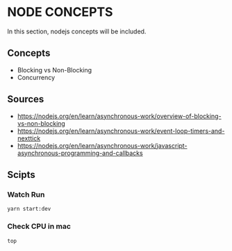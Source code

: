 # NODE CONCEPTS

In this section, nodejs concepts will be included.

## Concepts

- Blocking vs Non-Blocking
- Concurrency

## Sources

- https://nodejs.org/en/learn/asynchronous-work/overview-of-blocking-vs-non-blocking
- https://nodejs.org/en/learn/asynchronous-work/event-loop-timers-and-nexttick
- https://nodejs.org/en/learn/asynchronous-work/javascript-asynchronous-programming-and-callbacks

## Scipts

### Watch Run

```
yarn start:dev
```

### Check CPU in mac

```bash
top
```
